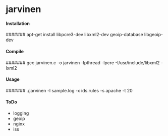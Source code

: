 jarvinen
========

#### Installation
####### apt-get install libpcre3-dev libxml2-dev geoip-database libgeoip-dev

#### Compile
####### gcc jarvinen.c -o jarvinen -lpthread -lpcre -I/usr/include/libxml2 -lxml2

#### Usage 
####### ./jarvinen -l sample.log -x ids.rules -s apache -t 20

#### ToDo
 * logging
 * geoip
 * nginx
 * iss

